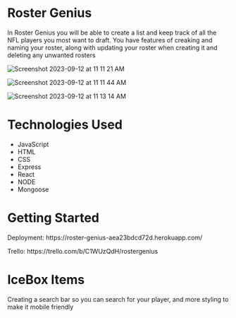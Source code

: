 # Roster Genius
<p> In Roster Genius you will be able to create a list and keep track of all the NFL players you most want to draft. You have features of creaking and naming your roster, along with updating your roster when creating it and deleting any unwanted rosters</p>

![Screenshot 2023-09-12 at 11 11 21 AM](https://github.com/Steverobles/roster-genius/assets/126551900/9deb5c1a-59e4-443f-8087-253bb04baa77)

![Screenshot 2023-09-12 at 11 11 44 AM](https://github.com/Steverobles/roster-genius/assets/126551900/0a2f817b-af54-409b-9088-b426ad97450b)

![Screenshot 2023-09-12 at 11 13 14 AM](https://github.com/Steverobles/roster-genius/assets/126551900/0f383d1e-85e4-4987-ad8d-37d3efc17796)


<h1>Technologies Used</h1>
<ul>
  <li>JavaScript</li>
  <li>HTML</li>
  <li>CSS</li>
  <li>Express</li>
  <li>React</li>
  <li>NODE</li>
  <li>Mongoose</li>
</ul>


<h1>Getting Started</h1>
<p>Deployment: https://roster-genius-aea23bdcd72d.herokuapp.com/</p>
<p>Trello: https://trello.com/b/C1WUzQdH/rostergenius</p>


<h1>IceBox Items</h1>
<p>Creating a search bar so you can search for your player, and more styling to make it mobile friendly </p>

